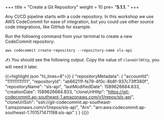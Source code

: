 +++
title = "Create a Git Repository"
weight = 10
pre= "<b>5.1.1. </b>"
+++

Any CI/CD pipeline starts with a code repository. In this workshop we use AWS CodeCommit for ease of integration, but you could use other source code integrations, like GitHub for example. 

Run the following command from your terminal to create a new CodeCommit repository:

```
aws codecommit create-repository --repository-name sls-api
```

✍️ You should see the following output. Copy the value of `cloneUrlHttp`, you will need it later.

{{<highlight json "hl_lines=8">}}
{
    "repositoryMetadata": {
        "accountId": "111111111111",
        "repositoryId": "ab66211f-fe79-4f0c-8b8f-937c73ff380f",
        "repositoryName": "sls-api",
        "lastModifiedDate": 1589626684.833,
        "creationDate": 1589626684.833,
        "cloneUrlHttp": "https://git-codecommit.ap-southeast-1.amazonaws.com/v1/repos/sls-api",
        "cloneUrlSsh": "ssh://git-codecommit.ap-southeast-1.amazonaws.com/v1/repos/sls-api",
        "Arn": "arn:aws:codecommit:ap-southeast-1:701571471198:sls-api"
    }
}
{{</highlight>}}